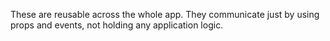 These are reusable across the whole app. They communicate just by using props and events, not holding any application
logic.
